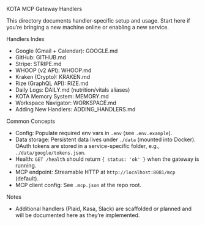 KOTA MCP Gateway Handlers

This directory documents handler-specific setup and usage. Start here if you’re bringing a new machine online or enabling a new service.

Handlers Index
- Google (Gmail + Calendar): GOOGLE.md
- GitHub: GITHUB.md
- Stripe: STRIPE.md
- WHOOP (v2 API): WHOOP.md
- Kraken (Crypto): KRAKEN.md
- Rize (GraphQL API): RIZE.md
- Daily Logs: DAILY.md (nutrition/vitals aliases)
- KOTA Memory System: MEMORY.md
- Workspace Navigator: WORKSPACE.md
- Adding New Handlers: ADDING_HANDLERS.md

Common Concepts
- Config: Populate required env vars in `.env` (see `.env.example`).
- Data storage: Persistent data lives under `./data` (mounted into Docker). OAuth tokens are stored in a service-specific folder, e.g., `./data/google/tokens.json`.
- Health: `GET /health` should return `{ status: 'ok' }` when the gateway is running.
- MCP endpoint: Streamable HTTP at `http://localhost:8081/mcp` (default).
- MCP client config: See `.mcp.json` at the repo root.

Notes
- Additional handlers (Plaid, Kasa, Slack) are scaffolded or planned and will be documented here as they’re implemented.
